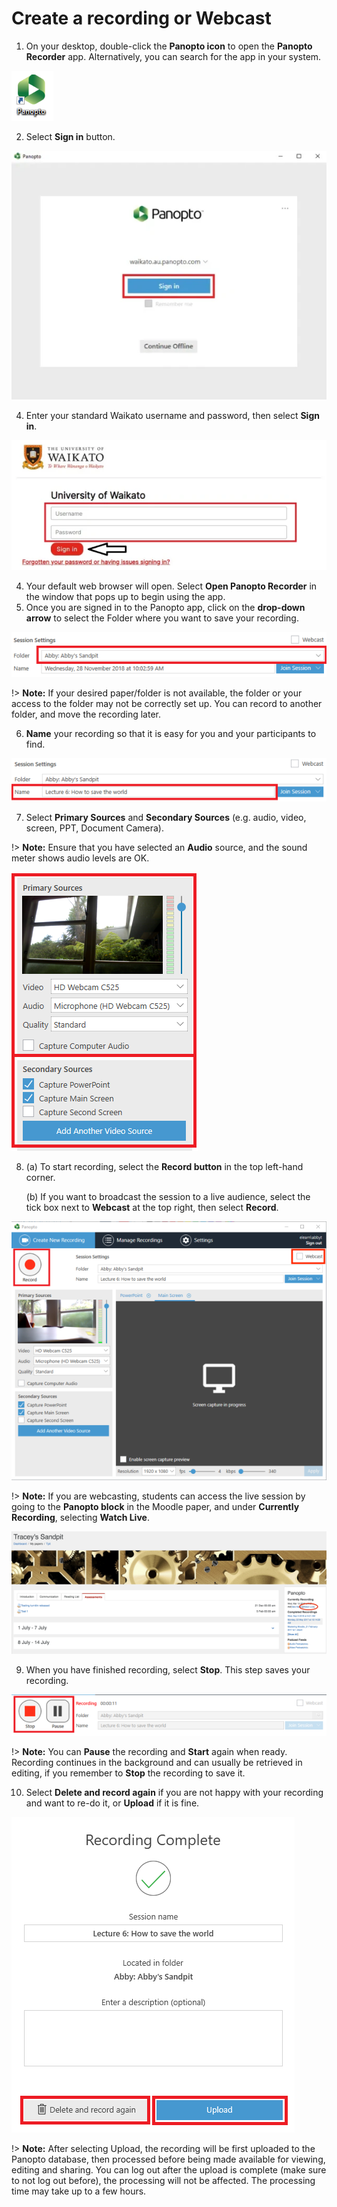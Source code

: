 # Create a recording or Webcast

1. On your desktop, double-click the **Panopto icon** to open the **Panopto Recorder** app. Alternatively, you can search for the app in your system.

![](images/Panopto-2.png)

2. Select **Sign in** button.

![](images/panopto-signin-prompt.png)
   
4. Enter your standard Waikato username and password, then select **Sign in**.

![](images/panoptosigninpage.jpg)

4. Your default web browser will open. Select **Open Panopto Recorder** in the window that pops up to begin using the app.
5. Once you are signed in to the Panopto app, click on the **drop-down arrow** to select the Folder where you want to save your recording.

![](images/Panopto3.png)

!> **Note:** If your desired paper/folder is not available, the folder or your access to the folder may not be correctly set up. You can record to another folder, and move the recording later.

6. **Name** your recording so that it is easy for you and your participants to find.

![](images/Panopto5.png)
   
7. Select **Primary Sources** and **Secondary Sources** (e.g. audio, video, screen, PPT, Document Camera).

!> **Note:** Ensure that you have selected an **Audio** source, and the sound meter shows audio levels are OK.

![](images/Panopto4.png)

8. (a) To start recording, select the **Record button** in the top left-hand corner.

   (b) If you want to broadcast the session to a live audience, select the tick box next to **Webcast** at the top right, then select **Record**.

![](images/Webcast.png)

!> **Note:** If you are webcasting, students can access the live session by going to the **Panopto block** in the Moodle paper, and under **Currently Recording**, selecting **Watch Live**.

![](images/Watchlive.png)

9. When you have finished recording, select **Stop**. This step saves your recording.

![](images/Panopto7.png)

!> **Note:** You can **Pause** the recording and **Start** again when ready. Recording continues in the background and can usually be retrieved in editing, if you remember to **Stop** the recording to save it.

10. Select **Delete and record again** if you are not happy with your recording and want to re-do it, or **Upload** if it is fine.

![](images/Panopto8.png)

!> **Note:** After selecting Upload, the recording will be first uploaded to the Panopto database, then processed before being made available for viewing, editing and sharing. You can log out after the upload is complete (make sure to not log out before), the processing will not be affected. The processing time may take up to a few hours.

